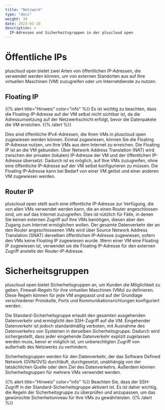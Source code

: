 ```yaml
---
title: "Netzwerk"
type: "docs"
weight: 30
date: 2023-03-10
description: >
  IP-Adressen und Sicherheitsgruppen in der pluscloud open
---
```


# Öffentliche IPs

pluscloud open bietet zwei Arten von öffentlichen IP-Adressen, die verwendet werden können, um von externen Standorten aus auf Ihre virtuellen Maschinen (VM) zuzugreifen oder um Internetdienste zu nutzen.

## Floating IP

{{% alert title="Hinweis" color="info" %}}
Es ist wichtig zu beachten, dass die Floating-IP-Adresse auf der VM selbst nicht sichtbar ist, da die Adressumsetzung auf der Netzwerkschicht erfolgt, bevor die Datenpakete die VM erreichen.
{{% /alert %}}

Dies sind öffentliche IPv4-Adressen, die Ihren VMs in pluscloud open zugewiesen werden können. Einmal zugewiesen, können Sie die Floating IP-Adresse nutzen, um Ihre VMs aus dem Internet zu erreichen. Die Floating IP ist an die VM gebunden. Über Network Address Translation (NAT) wird zwischen der privaten (lokalen) IP-Adresse der VM und der öffentlichen IP-Adresse übersetzt. Dadurch ist es möglich, auf Ihre VMs zuzugreifen, ohne eine öffentliche IP-Adresse auf der VM selbst konfigurieren zu müssen. Die Floating IP-Adresse kann bei Bedarf von einer VM gelöst und einer anderen VM zugewiesen werden.

## Router IP

pluscloud open stellt auch eine öffentliche IP-Adresse zur Verfügung, die von allen VMs verwendet werden kann, die an einen Router angeschlossen sind, um auf das Internet zuzugreifen. Dies ist nützlich für Fälle, in denen Sie keinen externen Zugriff auf Ihre VMs benötigen, diesen aber den Zugang zum Internet ermöglichen wollen. Der gesamte Datenverkehr der an den Router angeschlossenen VMs wird über Source Network Address Translation (SNAT) derselben öffentlichen IP-Adresse zugewiesen, sofern den VMs keine Floating IP zugewiesen wurde. Wenn einer VM eine Floating IP zugewiesen ist, verwendet sie die Floating IP-Adresse für den externen Zugriff anstelle der Router-IP-Adresse.

# Sicherheitsgruppen

pluscloud open bietet Sicherheitsgruppen an, um Kunden die Möglichkeit zu geben, Firewall-Regeln für ihre virtuellen Maschinen (VMs) zu definieren. Diese Regeln können für jede VM angepasst und auf der Grundlage verschiedener Protokolle, Ports und Kommunikationsrichtungen konfiguriert werden.

Die Standard-Sicherheitsgruppe erlaubt den gesamten ausgehenden Datenverkehr und ermöglicht den SSH-Zugriff auf die VM. Eingehender Datenverkehr ist jedoch standardmäßig verboten, mit Ausnahme des Datenverkehrs von Systemen in derselben Sicherheitsgruppe. Dadurch wird sichergestellt, dass jeder eingehende Datenverkehr explizit zugelassen werden muss, bevor er möglich ist, um unberechtigten Zugriff von außerhalb des Netzwerks zu verhindern.

Sicherheitsgruppen werden für den Datenverkehr, der das Software Defined Network (OVN/OVS) durchläuft, durchgesetzt, unabhängig von der tatsächlichen Quelle oder dem Ziel des Datenverkehrs. Außerdem können Sicherheitsgruppen für mehrere VMs verwendet werden.

{{% alert title="Hinweis" color="info" %}}
Beachten Sie, dass der SSH-Zugriff in der Standard-Sicherheitsgruppe aktiviert ist. Es ist daher wichtig, die Regeln der Sicherheitsgruppe zu überprüfen und anzupassen, um das gewünschte Sicherheitsniveau für Ihre VMs zu gewährleisten.
{{% /alert %}}
